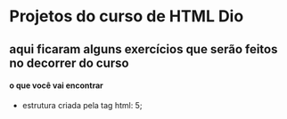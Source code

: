 # Projetos do curso de HTML Dio 

## aqui ficaram alguns exercícios que serão feitos no decorrer do curso

#### o que você vai encontrar 
 - estrutura criada pela tag html: 5;